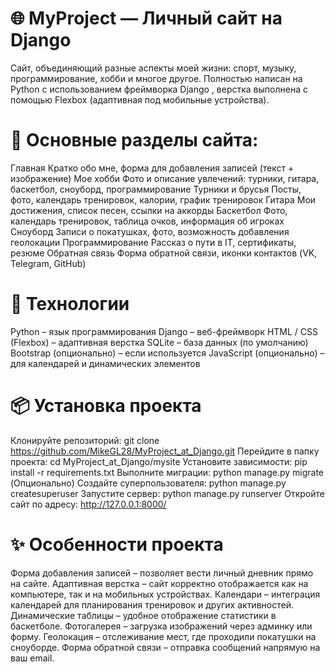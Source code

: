 # 🌐 MyProject — Личный сайт на Django
Сайт, объединяющий разные аспекты моей жизни: спорт, музыку, программирование, хобби и многое другое.
Полностью написан на Python с использованием фреймворка Django , верстка выполнена с помощью Flexbox (адаптивная под мобильные устройства). 

# 🧩 Основные разделы сайта:
Главная
Кратко обо мне, форма для добавления записей (текст + изображение)
Мое хобби
Фото и описание увлечений: турники, гитара, баскетбол, сноуборд, программирование
Турники и брусья
Посты, фото, календарь тренировок, калории, график тренировок
Гитара
Мои достижения, список песен, ссылки на аккорды
Баскетбол
Фото, календарь тренировок, таблица очков, информация об игроках
Сноуборд
Записи о покатушках, фото, возможность добавления геолокации
Программирование
Рассказ о пути в IT, сертификаты, резюме
Обратная связь
Форма обратной связи, иконки контактов (VK, Telegram, GitHub)


# 🎨 Технологии
Python – язык программирования
Django – веб-фреймворк
HTML / CSS (Flexbox) – адаптивная верстка
SQLite – база данных (по умолчанию)
Bootstrap (опционально) – если используется
JavaScript (опционально) – для календарей и динамических элементов

# 📦 Установка проекта
Клонируйте репозиторий:
git clone https://github.com/MikeGL28/MyProject_at_Django.git 
Перейдите в папку проекта:
cd MyProject_at_Django/mysite
Установите зависимости:
pip install -r requirements.txt
Выполните миграции:
python manage.py migrate
(Опционально) Создайте суперпользователя:
python manage.py createsuperuser
Запустите сервер:
python manage.py runserver
Откройте сайт по адресу: http://127.0.0.1:8000/

# ✨ Особенности проекта
Форма добавления записей – позволяет вести личный дневник прямо на сайте.
Адаптивная верстка – сайт корректно отображается как на компьютере, так и на мобильных устройствах.
Календари – интеграция календарей для планирования тренировок и других активностей.
Динамические таблицы – удобное отображение статистики в баскетболе.
Фотогалерея – загрузка изображений через админку или форму.
Геолокация – отслеживание мест, где проходили покатушки на сноуборде.
Форма обратной связи – отправка сообщений напрямую на ваш email.

